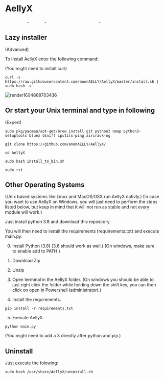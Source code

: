 # AellyX

<a style="color: white;" href="https://github.com/anonAELLY/AellyX/blob/master/INSTALLATION.md#lazy-installer">Advanced</a> - <a style="color: white;" href="https://github.com/anonAELLY/AellyX/blob/master/INSTALLATION.md#or-start-your-unix-terminal-and-type-in-following">Expert</a> - <a style="color: white;" href="https://github.com/anonAELLY/AellyX/blob/master/INSTALLATION.md#other-operating-systems">Other operating systems</a> - <a style="color: white;" href="https://github.com/anonAELLY/AellyX/blob/master/INSTALLATION.md#uninstall">Uninstall</a>

## Lazy installer
(Advanced)

To install AellyX enter the following command:

(You might need to install curl)

```curl -s https://raw.githubusercontent.com/anonAELLY/AellyX/master/install.sh | sudo bash -s```

![render1604868703436](https://user-images.githubusercontent.com/36562445/98484164-d0ec5300-220d-11eb-8fe5-0c9d4d2103e6.gif)

## Or start your Unix terminal and type in following

(Expert)

```sudo pkg/pacman/apt-get/brew install git python3 nmap python3-setuptools bluez dsniff iputils-ping aircrack-ng```

```git clone https://github.com/anonAELLY/AellyX/```

```cd AellyX```

```sudo bash install_to_bin.sh```

```sudo rst```

## Other Operating Systems

(Unix based systems like Linux and MacOS/OSX run AellyX nativly.)
(In case you want to use AellyX on Windows, you will just need to perform the steps listed below, but keep in mind that it will not run as stable and not every module will work.)

Just install python 3.8 and download this repository.

You will then need to install the requirements (requirements.txt) and execute main.py.

0. Install Python (3.8) (3.6 should work as well.) (On windows, make sure to enable add to PATH.)

1. Download Zip

2. Unzip

3. Open terminal in the AellyX folder. (On windows you should be able to just right click the folder while holding down the shift key, you can then click on open in Powershell (administrator).)

4. Install the requirements.

`pip install -r requirements.txt`

5. Execute AellyX.

`python main.py`

(You might need to add a 3 directly after python and pip.)

## Uninstall

Just execute the folowing:

```
sudo bash /usr/share/AellyX/uninstall.sh
```
